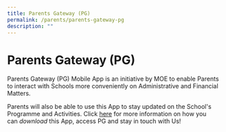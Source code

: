 ```yaml
---
title: Parents Gateway (PG)
permalink: /parents/parents-gateway-pg
description: ""
---
```

# **Parents Gateway (PG)**
  
Parents Gateway (PG) Mobile App is an initiative by MOE to enable Parents to interact with Schools more conveniently on Administrative and Financial Matters.  
  
Parents will also be able to use this App to stay updated on the School's Programme and Activities. Click [here](/files/Parent%20Gateway.pdf) for more information on how you can _download_ this App, access PG and stay in touch with Us!